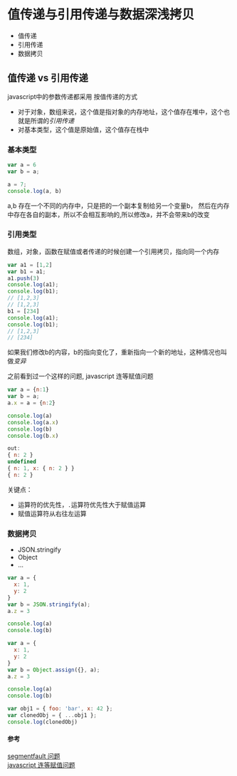 # 值传递与引用传递与数据深浅拷贝

+ 值传递
+ 引用传递
+ 数据拷贝

## 值传递 vs 引用传递

javascript中的参数传递都采用 按值传递的方式

+ 对于对象，数组来说，这个值是指对象的内存地址，这个值存在堆中，这个也就是所谓的*引用传递*
+ 对基本类型，这个值是原始值，这个值存在栈中

### 基本类型

```js
var a = 6
var b = a;

a = 7;
console.log(a, b)
```

a,b 存在一个不同的内存中，只是把的一个副本复制给另一个变量b，
然后在内存中存在各自的副本，所以不会相互影响的,所以修改a，并不会带来b的改变

### 引用类型

数组，对象，函数在赋值或者传递的时候创建一个引用拷贝，指向同一个内存

```js
var a1 = [1,2]
var b1 = a1;
a1.push(3)
console.log(a1);
console.log(b1);
// [1,2,3]
// [1,2,3]
b1 = [234]
console.log(a1);
console.log(b1);
// [1,2,3]
// [234]
```

如果我们修改b的内容，b的指向变化了，重新指向一个新的地址，这种情况也叫做*变异*

之前看到过一个这样的问题, javascript 连等赋值问题

```js
var a = {n:1}
var b = a;
a.x = a = {n:2}

console.log(a)
console.log(a.x)
console.log(b)
console.log(b.x)

out:
{ n: 2 }
undefined
{ n: 1, x: { n: 2 } }
{ n: 2 }
```

关键点：

+ 运算符的优先性，`.`运算符优先性大于赋值运算
+ 赋值运算符从右往左运算

### 数据拷贝

+ JSON.stringify
+ Object
+ ...

```js
var a = {
  x: 1,
  y: 2
}
var b = JSON.stringify(a);
a.z = 3

console.log(a)
console.log(b)

```

```js
var a = {
  x: 1,
  y: 2
}
var b = Object.assign({}, a);
a.z = 3

console.log(a)
console.log(b)

```

```js
var obj1 = { foo: 'bar', x: 42 };
var clonedObj = { ...obj1 };
console.log(clonedObj)

```

#### 参考

[segmentfault 问题](https://segmentfault.com/q/1010000003023316?_ea=4756282)  
[javascript 连等赋值问题](https://segmentfault.com/q/1010000002637728)  
